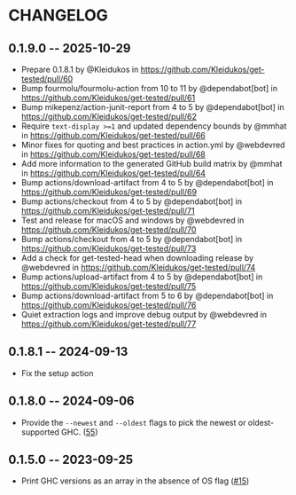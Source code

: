# CHANGELOG

## 0.1.9.0 -- 2025-10-29

* Prepare 0.1.8.1 by @Kleidukos in https://github.com/Kleidukos/get-tested/pull/60
* Bump fourmolu/fourmolu-action from 10 to 11 by @dependabot[bot] in https://github.com/Kleidukos/get-tested/pull/61
* Bump mikepenz/action-junit-report from 4 to 5 by @dependabot[bot] in https://github.com/Kleidukos/get-tested/pull/62
* Require `text-display >=1` and updated dependency bounds by @mmhat in https://github.com/Kleidukos/get-tested/pull/66
* Minor fixes for quoting and best practices in action.yml by @webdevred in https://github.com/Kleidukos/get-tested/pull/68
* Add more information to the generated GitHub build matrix by @mmhat in https://github.com/Kleidukos/get-tested/pull/64
* Bump actions/download-artifact from 4 to 5 by @dependabot[bot] in https://github.com/Kleidukos/get-tested/pull/69
* Bump actions/checkout from 4 to 5 by @dependabot[bot] in https://github.com/Kleidukos/get-tested/pull/71
* Test and release for macOS and windows by @webdevred in https://github.com/Kleidukos/get-tested/pull/70
* Bump actions/checkout from 4 to 5 by @dependabot[bot] in https://github.com/Kleidukos/get-tested/pull/73
* Add a check for get-tested-head when downloading release by @webdevred in https://github.com/Kleidukos/get-tested/pull/74
* Bump actions/upload-artifact from 4 to 5 by @dependabot[bot] in https://github.com/Kleidukos/get-tested/pull/75
* Bump actions/download-artifact from 5 to 6 by @dependabot[bot] in https://github.com/Kleidukos/get-tested/pull/76
* Quiet extraction logs and improve debug output by @webdevred in https://github.com/Kleidukos/get-tested/pull/77

## 0.1.8.1 -- 2024-09-13

* Fix the setup action

## 0.1.8.0 -- 2024-09-06

* Provide the `--newest` and `--oldest` flags to pick the newest or oldest-supported GHC. ([55](https://github.com/Kleidukos/get-tested/pull/55))

## 0.1.5.0 -- 2023-09-25

* Print GHC versions as an array in the absence of OS flag ([#15](https://github.com/Kleidukos/get-tested/pull/15))
